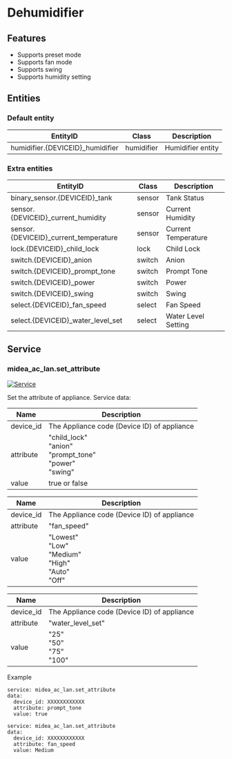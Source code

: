 # Dehumidifier
## Features
- Supports preset mode
- Supports fan mode
- Supports swing
- Supports humidity setting

## Entities
### Default entity
| EntityID                         | Class      | Description       |
|----------------------------------|------------|-------------------|
| humidifier.{DEVICEID}_humidifier | humidifier | Humidifier entity |

### Extra entities

| EntityID                              | Class  | Description         |
|---------------------------------------|--------|---------------------|
| binary_sensor.{DEVICEID}_tank         | sensor | Tank Status         |
| sensor.{DEVICEID}_current_humidity    | sensor | Current Humidity    |
| sensor.{DEVICEID}_current_temperature | sensor | Current Temperature |
| lock.{DEVICEID}_child_lock            | lock   | Child Lock          |
| switch.{DEVICEID}_anion               | switch | Anion               |
| switch.{DEVICEID}_prompt_tone         | switch | Prompt Tone         |
| switch.{DEVICEID}_power               | switch | Power               |
| switch.{DEVICEID}_swing               | switch | Swing               |
| select.{DEVICEID}_fan_speed           | select | Fan Speed           |
| select.{DEVICEID}_water_level_set     | select | Water Level Setting |

## Service

### midea_ac_lan.set_attribute

[![Service](https://my.home-assistant.io/badges/developer_call_service.svg)](https://my.home-assistant.io/redirect/developer_call_service/?service=midea_ac_lan.set_attribute)

Set the attribute of appliance. Service data:

| Name      | Description                                                        |
|-----------|--------------------------------------------------------------------|
| device_id | The Appliance code (Device ID) of appliance                        |
| attribute | "child_lock"<br/>"anion"<br/>"prompt_tone"<br/>"power"<br/>"swing" |
| value     | true or false                                                      |

| Name      | Description                                                     |
|-----------|-----------------------------------------------------------------|
| device_id | The Appliance code (Device ID) of appliance                     |
| attribute | "fan_speed"                                                     |
| value     | "Lowest"<br/>"Low"<br/>"Medium"<br/>"High"<br/>"Auto"<br/>"Off" |

| Name      | Description                                 |
|-----------|---------------------------------------------|
| device_id | The Appliance code (Device ID) of appliance |
| attribute | "water_level_set"                           |
| value     | "25"<br/>"50"<br/>"75"<br/>"100"            |

Example
```
service: midea_ac_lan.set_attribute
data:
  device_id: XXXXXXXXXXXX
  attribute: prompt_tone
  value: true
```

```
service: midea_ac_lan.set_attribute
data:
  device_id: XXXXXXXXXXXX
  attribute: fan_speed
  value: Medium
```